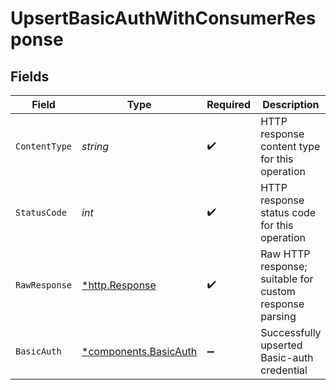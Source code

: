 # UpsertBasicAuthWithConsumerResponse


## Fields

| Field                                                         | Type                                                          | Required                                                      | Description                                                   |
| ------------------------------------------------------------- | ------------------------------------------------------------- | ------------------------------------------------------------- | ------------------------------------------------------------- |
| `ContentType`                                                 | *string*                                                      | :heavy_check_mark:                                            | HTTP response content type for this operation                 |
| `StatusCode`                                                  | *int*                                                         | :heavy_check_mark:                                            | HTTP response status code for this operation                  |
| `RawResponse`                                                 | [*http.Response](https://pkg.go.dev/net/http#Response)        | :heavy_check_mark:                                            | Raw HTTP response; suitable for custom response parsing       |
| `BasicAuth`                                                   | [*components.BasicAuth](../../models/components/basicauth.md) | :heavy_minus_sign:                                            | Successfully upserted Basic-auth credential                   |